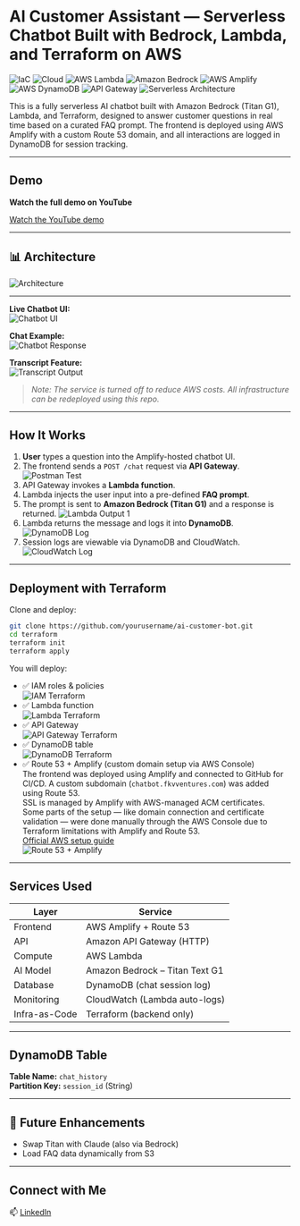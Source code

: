 # AI Customer Assistant — Serverless Chatbot Built with Bedrock, Lambda, and Terraform on AWS


![IaC](https://img.shields.io/badge/IaC-Terraform-7B42BC?style=for-the-badge&logo=terraform)
![Cloud](https://img.shields.io/badge/Cloud-AWS-232F3E?style=for-the-badge&logo=amazonaws)
![AWS Lambda](https://img.shields.io/badge/AWS%20Lambda-Serverless-F58536?style=for-the-badge&logo=awslambda)
![Amazon Bedrock](https://img.shields.io/badge/Amazon%20Bedrock-Titan%20Text%20G1-1A6FFF?style=for-the-badge&logo=amazonaws)
![AWS Amplify](https://img.shields.io/badge/AWS%20Amplify-Frontend-FF9900?style=for-the-badge&logo=awsamplify)
![AWS DynamoDB](https://img.shields.io/badge/AWS%20DynamoDB-Session%20Log-4053D6?style=for-the-badge&logo=amazonaws)
![API Gateway](https://img.shields.io/badge/API%20Gateway-HTTP%20API-DD3464?style=for-the-badge&logo=amazonaws)
![Serverless Architecture](https://img.shields.io/badge/Architecture-Serverless-4B5563?style=for-the-badge)

This is a fully serverless AI chatbot built with Amazon Bedrock (Titan G1), Lambda, and Terraform, designed to answer customer questions in real time based on a curated FAQ prompt. The frontend is deployed using AWS Amplify with a custom Route 53 domain, and all interactions are logged in DynamoDB for session tracking.

---

## Demo

**Watch the full demo on YouTube**  


[Watch the YouTube demo](https://www.youtube.com/watch?v=VCxfDRWnaK0)

---

## 📊 Architecture

![Architecture](./screenshots/ai-customer-bot.png)

---

**Live Chatbot UI:**  
![Chatbot UI](./screenshots/Webpage.png)

**Chat Example:**  
![Chatbot Response](./screenshots/Webpage-prompt.png)

**Transcript Feature:**  
![Transcript Output](./screenshots/Download-Transcripts.png)
> *Note: The service is turned off to reduce AWS costs. All infrastructure can be redeployed using this repo.*


---
## How It Works

1. **User** types a question into the Amplify-hosted chatbot UI.
2. The frontend sends a `POST /chat` request via **API Gateway**.
   ![Postman Test](./screenshots/postman.png)
3. API Gateway invokes a **Lambda function**.
4. Lambda injects the user input into a pre-defined **FAQ prompt**.
5. The prompt is sent to **Amazon Bedrock (Titan G1)** and a response is returned.
   ![Lambda Output 1](./screenshots/7-lambda-test-success.png)
6. Lambda returns the message and logs it into **DynamoDB**.
   ![DynamoDB Log](./screenshots/9-dynamodb-chat-history.png)  
7. Session logs are viewable via DynamoDB and CloudWatch.
   ![CloudWatch Log](./screenshots/9-Cloudwatch-logs.png)

---

## Deployment with Terraform

Clone and deploy:

```bash
git clone https://github.com/yourusername/ai-customer-bot.git
cd terraform
terraform init
terraform apply
```

You will deploy:
- ✅ IAM roles & policies  
  ![IAM Terraform](./screenshots/3-terraform-iam.png)
- ✅ Lambda function  
  ![Lambda Terraform](./screenshots/4-terraform-lambda.png)
- ✅ API Gateway  
  ![API Gateway Terraform](./screenshots/13-terraform-api-gateway.png)
- ✅ DynamoDB table  
  ![DynamoDB Terraform](./screenshots/8-terraform-dynamodb.png)
- ✅ Route 53 + Amplify (custom domain setup via AWS Console)  
  The frontend was deployed using Amplify and connected to GitHub for CI/CD. A custom subdomain (`chatbot.fkvventures.com`) was added using Route 53.  
  SSL is managed by Amplify with AWS-managed ACM certificates.  
  Some parts of the setup — like domain connection and certificate validation — were done manually through the AWS Console due to Terraform limitations with Amplify and Route 53.  
  [Official AWS setup guide](https://docs.aws.amazon.com/amplify/latest/userguide/custom-domains.html)  
  ![Route 53 + Amplify](./screenshots/amplify-route53.png)


---

## Services Used

| Layer       | Service                         |
|-------------|----------------------------------|
| Frontend    | AWS Amplify + Route 53           |
| API         | Amazon API Gateway (HTTP)        |
| Compute     | AWS Lambda                       |
| AI Model    | Amazon Bedrock – Titan Text G1   |
| Database    | DynamoDB (chat session log)      |
| Monitoring  | CloudWatch (Lambda auto-logs)    |
| Infra-as-Code | Terraform (backend only)       |

---

## DynamoDB Table

**Table Name:** `chat_history`  
**Partition Key:** `session_id` (String)

---

## 🔧 Future Enhancements

- Swap Titan with Claude (also via Bedrock)
- Load FAQ data dynamically from S3

---

## Connect with Me

📫 [LinkedIn](https://www.linkedin.com/in/franc-kevin-v-07108b111/)